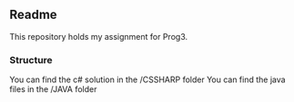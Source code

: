 ## Readme

This repository holds my assignment for Prog3.

### Structure

You can find the c# solution in the /CSSHARP folder
You can find the java files in the /JAVA folder
